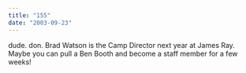 ```yaml
---
title: "155"
date: "2003-09-23"
---
```


dude. don. Brad Watson is the Camp Director next year at James Ray. Maybe you can pull a Ben Booth and become a staff member for a few weeks!
